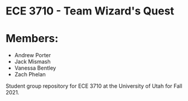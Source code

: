 # ECE 3710 - Team Wizard's Quest

# Members:
* Andrew Porter
* Jack Mismash
* Vanessa Bentley
* Zach Phelan

Student group repository for ECE 3710 at the University of Utah for Fall 2021.
